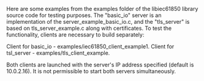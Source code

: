 Here are some examples from the examples folder of the libiec61850 library source code for testing purposes.
The "basic_io" server is an implementation of the server_example_basic_io.c,
and the "tls_server" is based on tls_server_example.c along with certificates.
To test the functionality, clients are necessary to build separately:

Client for basic_io   - examples/iec61850_client_example1.
Client for tsl_server - examples/tls_client_example.

Both clients are launched with the server's IP address specified (default is 10.0.2.16).
It is not permissible to start both servers simultaneously.


